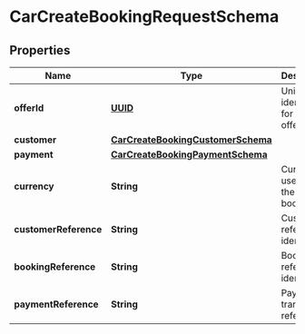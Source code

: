 # CarCreateBookingRequestSchema

## Properties
Name | Type | Description | Notes
------------ | ------------- | ------------- | -------------
**offerId** | [**UUID**](UUID.md) | Unique identifier for the offer. |  [optional]
**customer** | [**CarCreateBookingCustomerSchema**](CarCreateBookingCustomerSchema.md) |  |  [optional]
**payment** | [**CarCreateBookingPaymentSchema**](CarCreateBookingPaymentSchema.md) |  |  [optional]
**currency** | **String** | Currency used for the booking. |  [optional]
**customerReference** | **String** | Customer reference identifier. |  [optional]
**bookingReference** | **String** | Booking reference identifier. |  [optional]
**paymentReference** | **String** | Payment transaction reference. |  [optional]
